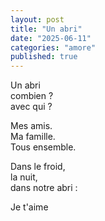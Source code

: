 ```yaml
---
layout: post
title: "Un abri"
date: "2025-06-11"
categories: "amore"
published: true
---
```


Un abri  
combien ?  
avec qui ?  

Mes amis.  
Ma famille.  
Tous ensemble.  

Dans le froid,  
la nuit,  
dans notre abri :  

Je t'aime
